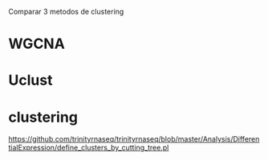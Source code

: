Comparar 3 metodos de clustering

# WGCNA

# Uclust

# clustering

https://github.com/trinityrnaseq/trinityrnaseq/blob/master/Analysis/DifferentialExpression/define_clusters_by_cutting_tree.pl